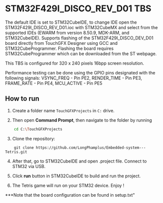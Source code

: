 # STM32F429I_DISCO_REV_D01 TBS

The default IDE is set to STM32CubeIDE, to change IDE open the STM32F429I_DISCO_REV_D01.ioc with STM32CubeMX and select from the supported IDEs (EWARM from version 8.50.9, MDK-ARM, and STM32CubeIDE). Supports flashing of the STM32F429I_DISCO_DEV_D01 board directly from TouchGFX Designer using GCC and STM32CubeProgrammer. Flashing the board requires STM32CubeProgrammer which can be downloaded from the ST webpage. 

This TBS is configured for 320 x 240 pixels 16bpp screen resolution.  

Performance testing can be done using the GPIO pins designated with the following signals: VSYNC_FREQ  - Pin PE2, RENDER_TIME - Pin PE3, FRAME_RATE  - Pin PE4, MCU_ACTIVE  - Pin PE5
 
## How to run

1. Create a folder name `TouchGFXProjects` in `C:` drive. 

2. Then open **Command Prompt**, then navigate to the folder by running

```bash
    cd C:\TouchGFXProjects 
```

3. Clone the repository: 

```
    git clone https://github.com/LongPhamplus/Embedded-system---Tetris.git
```

4. After that, go to STM32CubeIDE and open .project file. Connect to STM32 via USB.

5. Click **run**  button in STM32CubeIDE to build and run the project.

6. The Tetris game will run on your STM32 device. Enjoy !
   
***Note that the board configuration can be found in setup.txt"

